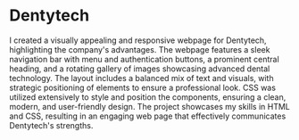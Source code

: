 # Dentytech
I created a visually appealing and responsive webpage for Dentytech, highlighting the company's advantages. The webpage features a sleek navigation bar with menu and authentication buttons, a prominent central heading, and a rotating gallery of images showcasing advanced dental technology. The layout includes a balanced mix of text and visuals, with strategic positioning of elements to ensure a professional look. CSS was utilized extensively to style and position the components, ensuring a clean, modern, and user-friendly design. The project showcases my skills in HTML and CSS, resulting in an engaging web page that effectively communicates Dentytech's strengths.
